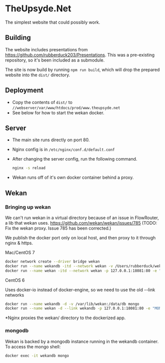 # TheUpsyde.Net

The simplest website that could possibly work.

## Building

The website includes presentations from https://github.com/rubberduck203/Presentations.
This was a pre-existing repository, so it's been included as a submodule.

The site is now build by running `npm run build`, which will drop the prepared website into the `dist/` directory.

## Deployment

- Copy the contents of `dist/` to `//webserver/var/www/htdocs/prod/www.theupsyde.net`
- See below for how to start the wekan docker.

## Server

- The main site runs directly on port 80.
- Nginx config is in `/etc/nginx/conf.d/default.conf`

- After changing the server config, run the following command.

    ```bash
    nginx -s reload
    ```

- Wekan runs off of it's own docker container behind a proxy.

## Wekan
### Bringing up wekan

We can't run wekan in a virtual directory because of an issue in FlowRouter, a lib that wekan uses.
https://github.com/wekan/wekan/issues/785
(TODO: Fix the wekan proxy. Issue 785 has been corrected.)

We publish the docker port only on local host, and then proxy to it through nginx & https.

Mac/CentOS 7

```bash
docker network create --driver bridge wekan
docker run --name wekandb -itd --network wekan -v /Users/rubberduck/wekan/data:/data/db mongo
docker run --name wekan -itd --network wekan -p 127.0.0.1:18081:80 -e "MONGO_URL=mongodb://wekandb/wekan" -e "ROOT_URL=https://theupsyde.net:8081" mquandalle/wekan
```

CentOS 6

Uses docker-io instead of docker-engine, so we need to use the old --link networks

```bash
docker run --name wekandb -d -v /var/lib/wekan:/data/db mongo
docker run --name wekan -d --link wekandb -p 127.0.0.1:18081:80 -e "MONGO_URL=mongodb://wekandb/wekan" -e "ROOT_URL=https://theupsyde.net:8081" mquandalle/wekan
```

*Nginx proxies the wekan/ directory to the dockerized app. 

### mongodb

Wekan is backed by a mongodb instance running in the wekandb container.
To access the mongo shell: 

```bash
docker exec -it wekandb mongo
```
